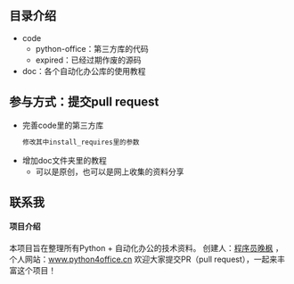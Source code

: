 ## 目录介绍
- code
    - python-office：第三方库的代码
    - expired：已经过期作废的源码
- doc：各个自动化办公库的使用教程


## 参与方式：提交pull request
- 完善code里的第三方库
    ```python
    修改其中install_requires里的参数
    ```
- 增加doc文件夹里的教程
    - 可以是原创，也可以是网上收集的资料分享
    
## 联系我
#### 项目介绍
本项目旨在整理所有Python + 自动化办公的技术资料。
创建人：[程序员晚枫](https://mp.weixin.qq.com/s/brapCp8aZxIOjgE8qLWs3A) ， 个人网站：www.python4office.cn
欢迎大家提交PR（pull request），一起来丰富这个项目！
